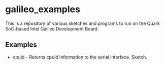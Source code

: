 galileo_examples
================

This is a repository of various sketches and programs to run on the 
Quark SoC-based Intel Galileo Development Board.


Examples
--------
* cpuid - Returns cpuid information to the serial interface. Sketch.